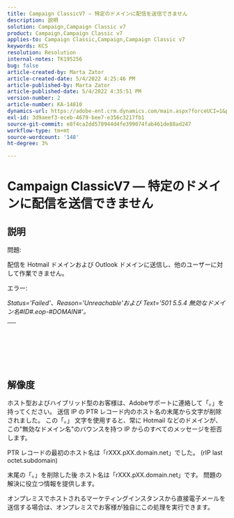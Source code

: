 ```yaml
---
title: Campaign ClassicV7 — 特定のドメインに配信を送信できません
description: 説明
solution: Campaign,Campaign Classic v7
product: Campaign,Campaign Classic v7
applies-to: Campaign Classic,Campaign,Campaign Classic v7
keywords: KCS
resolution: Resolution
internal-notes: TK195256
bug: false
article-created-by: Marta Zator
article-created-date: 5/4/2022 4:25:46 PM
article-published-by: Marta Zator
article-published-date: 5/4/2022 4:35:51 PM
version-number: 2
article-number: KA-14810
dynamics-url: https://adobe-ent.crm.dynamics.com/main.aspx?forceUCI=1&pagetype=entityrecord&etn=knowledgearticle&id=071673d8-c6cb-ec11-a7b5-6045bd00d4f5
exl-id: 3d9aeef3-eceb-4679-bee7-e356c3217fb1
source-git-commit: e8f4ca2dd578944d4fe399074fab461de88ad247
workflow-type: tm+mt
source-wordcount: '148'
ht-degree: 3%

---
```


# Campaign ClassicV7 — 特定のドメインに配信を送信できません

## 説明


問題:

配信を Hotmail ドメインおよび Outlook ドメインに送信し、他のユーザーに対して作業できません。



エラー:

*Status=&#39;Failed&#39;、Reason=&#39;Unreachable&#39;および Text=&#39;501 5.5.4 無効なドメイン名#ID#.eop-#DOMAIN#&#39;。*


|   |
| --- |

<br><br> <br>

## 解像度


ホスト型およびハイブリッド型のお客様は、Adobeサポートに連絡して「。」を持ってください。 送信 IP の PTR レコード内のホスト名の末尾から文字が削除されました。 この「。」 文字を使用すると、常に Hotmail などのドメインが、この&quot;無効なドメイン名&quot;のバウンスを持つ IP からのすべてのメッセージを拒否します。

PTR レコードの最初のホスト名は「rXXX.pXX.domain.net」でした。 (rIP last octet.subdomain)

末尾の「。」を削除した後 ホスト名は「rXXX.pXX.domain.net」です。 問題の解決に役立つ情報を提供します。

オンプレミスでホストされるマーケティングインスタンスから直接電子メールを送信する場合は、オンプレミスでお客様が独自にこの処理を実行できます。
